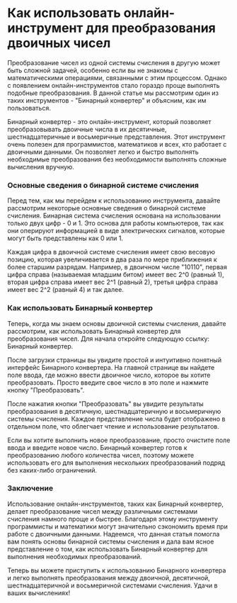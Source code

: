 Как использовать онлайн-инструмент для преобразования двоичных чисел
====================================================================

Преобразование чисел из одной системы счисления в другую может быть сложной задачей, особенно если вы не знакомы с математическими операциями, связанными с этим процессом. Однако с появлением онлайн-инструментов стало гораздо проще выполнять подобные преобразования. В данной статье мы рассмотрим один из таких инструментов - "Бинарный конвертер" и объясним, как им пользоваться.

Бинарный конвертер - это онлайн-инструмент, который позволяет преобразовывать двоичные числа в их десятичные, шестнадцатеричные и восьмеричные представления. Этот инструмент очень полезен для программистов, математиков и всех, кто работает с двоичными данными. Он позволяет легко и быстро выполнять необходимые преобразования без необходимости выполнять сложные вычисления вручную.

### Основные сведения о бинарной системе счисления

Перед тем, как мы перейдем к использованию инструмента, давайте рассмотрим некоторые основные сведения о бинарной системе счисления. Бинарная система счисления основана на использовании только двух цифр - 0 и 1. Это основа для работы компьютеров, так как они оперируют информацией в виде электрических сигналов, которые могут быть представлены как 0 или 1.

Каждая цифра в двоичной системе счисления имеет свою весовую позицию, которая увеличивается в два раза по мере приближения к более старшим разрядам. Например, в двоичном числе "10110", первая цифра справа (называемая младшим битом) имеет вес 2^0 (равный 1), вторая цифра справа имеет вес 2^1 (равный 2), третья цифра справа имеет вес 2^2 (равный 4) и так далее.

### Как использовать Бинарный конвертер

Теперь, когда мы знаем основы двоичной системы счисления, давайте рассмотрим, как использовать Бинарный конвертер для преобразования чисел. Для начала откройте следующую ссылку: Бинарный конвертер.

После загрузки страницы вы увидите простой и интуитивно понятный интерфейс Бинарного конвертера. На главной странице вы найдете поле ввода, где можно ввести двоичное число, которое вы хотите преобразовать. Просто введите свое число в это поле и нажмите кнопку "Преобразовать".

После нажатия кнопки "Преобразовать" вы увидите результаты преобразования в десятичную, шестнадцатеричную и восьмеричную системы счисления. Каждое представление числа будет отображено в отдельном поле, что облегчает чтение и использование результатов.

Если вы хотите выполнить новое преобразование, просто очистите поле ввода и введите новое число. Бинарный конвертер готов к преобразованию любого количества чисел, поэтому можете использовать его для выполнения нескольких преобразований подряд без каких-либо ограничений.

### Заключение

Использование онлайн-инструментов, таких как Бинарный конвертер, делает преобразование чисел между различными системами счисления намного проще и быстрее. Благодаря этому инструменту программисты и математики могут значительно сэкономить время при работе с двоичными данными. Надеемся, что данная статья помогла вам понять основы бинарной системы счисления и дала вам ясное представление о том, как использовать Бинарный конвертер для выполнения необходимых преобразований.

Теперь вы можете приступить к использованию Бинарного конвертера и легко выполнять преобразования между двоичной, десятичной, шестнадцатеричной и восьмеричной системами счисления. Удачи в ваших вычислениях!